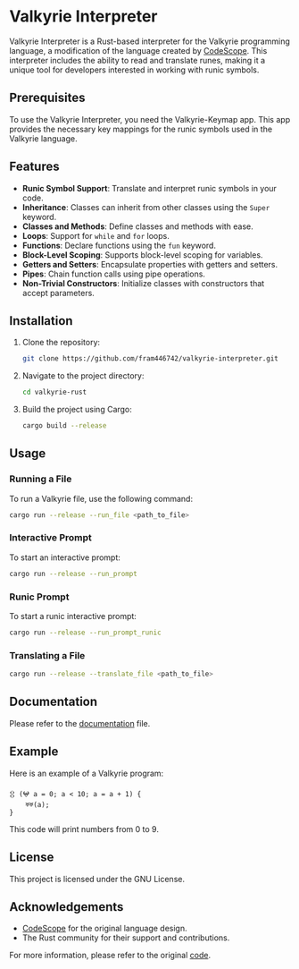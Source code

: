 # Valkyrie Interpreter

Valkyrie Interpreter is a Rust-based interpreter for the Valkyrie programming language, a modification of the language created by [CodeScope](https://gitlab.com/codescope-reference/cii). This interpreter includes the ability to read and translate runes, making it a unique tool for developers interested in working with runic symbols.

## Prerequisites

To use the Valkyrie Interpreter, you need the Valkyrie-Keymap app. This app provides the necessary key mappings for the runic symbols used in the Valkyrie language.

## Features

- **Runic Symbol Support**: Translate and interpret runic symbols in your code.
- **Inheritance**: Classes can inherit from other classes using the `Super` keyword.
- **Classes and Methods**: Define classes and methods with ease.
- **Loops**: Support for `while` and `for` loops.
- **Functions**: Declare functions using the `fun` keyword.
- **Block-Level Scoping**: Supports block-level scoping for variables.
- **Getters and Setters**: Encapsulate properties with getters and setters.
- **Pipes**: Chain function calls using pipe operations.
- **Non-Trivial Constructors**: Initialize classes with constructors that accept parameters.

## Installation

1. Clone the repository:

   ```sh
   git clone https://github.com/fram446742/valkyrie-interpreter.git
   ```
2. Navigate to the project directory:

   ```sh
   cd valkyrie-rust
   ```
3. Build the project using Cargo:

   ```sh
   cargo build --release
   ```

## Usage

### Running a File

To run a Valkyrie file, use the following command:

```sh
cargo run --release --run_file <path_to_file>
```

### Interactive Prompt

To start an interactive prompt:

```sh
cargo run --release --run_prompt
```

### Runic Prompt

To start a runic interactive prompt:

```sh
cargo run --release --run_prompt_runic
```

### Translating a File

```sh
cargo run --release --translate_file <path_to_file>
```

## Documentation

Please refer to the [documentation](DOCUMENTATION.md) file.

## Example

Here is an example of a Valkyrie program:

```valkyrie
𒌐 (𖤍 a = 0; a < 10; a = a + 1) {
    ♅♅(a);
}
```

This code will print numbers from 0 to 9.

## License

This project is licensed under the GNU License.

## Acknowledgements

- [CodeScope](https://gitlab.com/codescope-reference/cii) for the original language design.
- The Rust community for their support and contributions.

For more information, please refer to the original [code](https://gitlab.com/codescope-reference/cii).
